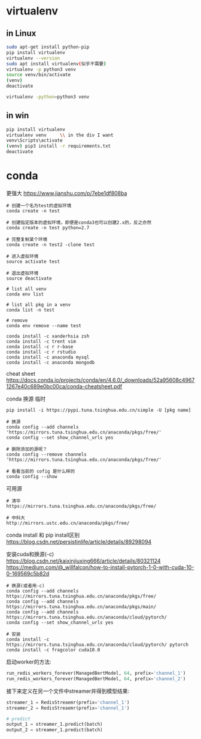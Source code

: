 # virtualenv
## in Linux
```bash
sudo apt-get install python-pip
pip install virtualenv
virtualenv --version
sudo apt install virtualenv(似乎不需要)
virtualenv -p python3 venv
source venv/bin/activate
(venv)
deactivate

virtualenv -python=python3 venv
```

## in win
```bash
pip install virtualenv
virtualenv venv     \\ in the div I want 
venv\Scripts\activate
(venv) pip3 install -r requirements.txt
deactivate
```

# conda
更强大
https://www.jianshu.com/p/7ebe1df808ba
```
# 创建一个名为test的虚拟环境
conda create -n test

# 创建指定版本的虚拟环境，即便是conda3也可以创建2.x的，反之亦然
conda create -n test python=2.7

# 完整复制某个环境
conda create -n test2 -clone test

# 进入虚拟环境
source activate test

# 退出虚拟环境
source deactivate

# list all venv
conda env list

# list all pkg in a venv 
conda list -n test

# remove
conda env remove --name test
```

```杂七杂八
conda install -c xanderhsia zsh 
conda install -c trent vim
conda install -c r r-base
conda install -c r rstudio
conda install -c anaconda mysql
conda install -c anaconda mongodb
```
cheat sheet 
https://docs.conda.io/projects/conda/en/4.6.0/_downloads/52a95608c49671267e40c689e0bc00ca/conda-cheatsheet.pdf

conda 换源
临时
```
pip install -i https://pypi.tuna.tsinghua.edu.cn/simple -U [pkg name]
```
```
# 换源
conda config --add channels 'https://mirrors.tuna.tsinghua.edu.cn/anaconda/pkgs/free/'
conda config --set show_channel_urls yes

# 删除添加的源呢？
conda config --remove channels 'https://mirrors.tuna.tsinghua.edu.cn/anaconda/pkgs/free/' 

# 看看当前的 cofig 是什么样的
conda config --show
```
可用源
```
# 清华
https://mirrors.tuna.tsinghua.edu.cn/anaconda/pkgs/free/

# 中科大
http://mirrors.ustc.edu.cn/anaconda/pkgs/free/
```

conda install 和 pip install区别
https://blog.csdn.net/persistinlife/article/details/89298094

安装cuda和换源(-c)
https://blog.csdn.net/kaixinjiuxing666/article/details/80321124
https://medium.com/@_willfalcon/how-to-install-pytorch-1-0-with-cuda-10-0-169569c5b82d
```
# 换源(或者用-c)
conda config --add channels https://mirrors.tuna.tsinghua.edu.cn/anaconda/pkgs/free/
conda config --add channels https://mirrors.tuna.tsinghua.edu.cn/anaconda/pkgs/main/
conda config --add channels https://mirrors.tuna.tsinghua.edu.cn/anaconda/cloud/pytorch/
conda config --set show_channel_urls yes

# 安装
conda install -c https://mirrors.tuna.tsinghua.edu.cn/anaconda/cloud/pytorch/ pytorch
conda install -c fragcolor cuda10.0
```



启动worker的方法:  
    
```python
run_redis_workers_forever(ManagedBertModel, 64, prefix='channel_1')
run_redis_workers_forever(ManagedBertModel, 64, prefix='channel_2')
```

接下来定义在另一个文件中streamer并得到模型结果:  
    
```python
streamer_1 = RedisStreaemr(prefix='channel_1')
streamer_2 = RedisStreaemr(prefix='channel_1')

# predict
output_1 = streamer_1.predict(batch)
output_2 = streamer_1.predict(batch)
```
